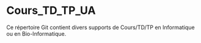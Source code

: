 # Cours_TD_TP_UA

Ce répertoire Git contient divers supports de Cours/TD/TP en Informatique ou en Bio-Informatique.
